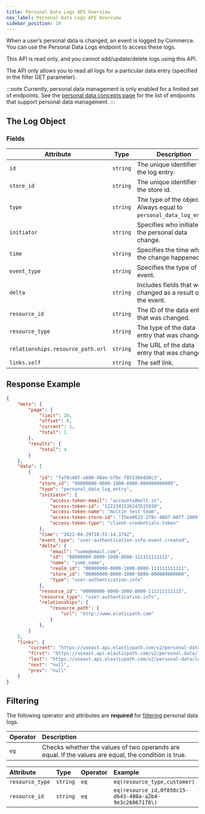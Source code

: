 ```yaml
---
title: Personal Data Logs API Overview
nav_label: Personal Data Logs API Overview
sidebar_position: 10
---
```


When a user’s personal data is changed, an event is logged by Commerce. You can use the Personal Data Logs endpoint to access these logs.

This API is read only, and you cannot add/update/delete logs using this API.

The API only allows you to read all logs for a particular data entry (specified in the filter GET parameter).

:::note
Currently, personal data management is only enabled for a limited set of endpoints. See the [personal data concepts page](/docs/personal-data) for the list of endpoints that support personal data management.
:::

## The Log Object

### Fields

| Attribute                         | Type | Description                                                        |
|-----------------------------------|--- |-----------------------------------------------------------------------------------------------------------------------|
| `id`                              | `string` | The unique identifier for the log entry.                           |
| `store_id`                        | `string` | The unique identifier for the store id.                            |
| `type`                            | `string` | The type of the object. Always equal to `personal_data_log_entry`. |
| `initiator`                       | `string` | Specifies who initiated the personal data change.                  |
| `time`                            | `string` | Specifies the time when the change happened.                       |
| `event_type`                      | `string` | Specifies the type of the event.                                   |
| `delta`                           | `string` | Includes fields that were changed as a result of the event.        |
| `resource_id`                     | `string` | The ID of the data entry that was changed.                         |
| `resource_type`                   | `string` | The type of the data entry that was changed.                       |
| `relationships.resource_path.url` | `string` | The URL of the data entry that was changed.                        |
| `links.self`                      | `string` | The self link.                                                     |

## Response Example

```json
{
    "meta": {
        "page": {
            "limit": 20,
            "offset": 0,
            "current": 1,
            "total": 1
        },
        "results": {
            "total": 4
        }
    },
    "data": [
        {
            "id": "faf8c40f-a680-40ae-b7bc-78533bbdd8c3",
            "store_id": "00000000-0000-1000-8000-000000000000",
            "type": "personal_data_log_entry",
            "initiator": {
                "access-token-email": "accounts@molt.in",
                "access-token-id": "1222341536243515939",
                "access-token-name": "moltin test team",
                "access-token-store-id": "15ea9633-278c-4807-80f7-2009fed63c7e",
                "access-token-type": "client-credentials-token"
            },
            "time": "2022-04-29T10:51:14.374Z",
            "event_type": "user-authentication-info.event.created",
            "delta": {
                "email": "some@email.com",
                "id": "00000000-0000-1000-8000-111111111112",
                "name": "some_name",
                "realm_id": "00000000-0000-1000-8000-111111111111",
                "store_id": "00000000-0000-1000-8000-000000000000",
                "type": "user-authentication-info"
            },
            "resource_id": "00000000-0000-1000-8000-111111111112",
            "resource_type": "user-authentication-info",
            "relationships": {
                "resource_path": {
                    "url": "http://www.elaticpath.com"
                }
            },
        }
    ],
    "links": {
        "current": "https://useast.api.elasticpath.com/v2/personal-data/logs?page[offset]=0&page[limit]=20",
        "first": "https://useast.api.elasticpath.com/v2/personal-data/logs?page[offset]=0&page[limit]=20",
        "last": "https://useast.api.elasticpath.com/v2/personal-data/logs?page[offset]=0&page[limit]=20",
        "next": "null",
        "prev": "null"
    }
}
```

## Filtering

The following operator and attributes are **required** for [filtering](/guides/Getting%20Started/api-overview/filtering) personal data logs.

| Operator | Description                                                                                          |
|:---------|:-----------------------------------------------------------------------------------------------------|
| `eq`     | Checks whether the values of two operands are equal. If the values are equal, the condition is true. |

| Attribute       | Type | Operator | Example                                                 |
|:----------------| :--- | :--- |:--------------------------------------------------------|
| `resource_type` | `string` | `eq`  | `eq(resource_type,customer)`                            |
| `resource_id`   | `string` | `eq`  | `eq(resource_id,0f850c15-d643-480a-a2b4-9e3c26067178\)` |
